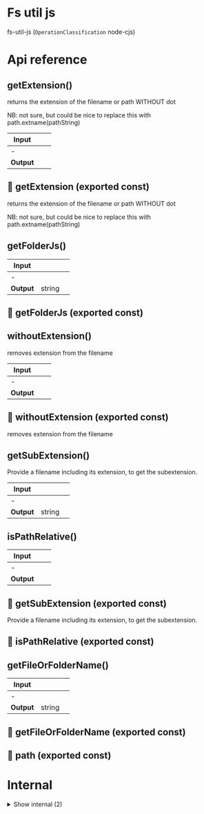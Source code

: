 # Fs util js

fs-util-js (`OperationClassification` node-cjs)



# Api reference

## getExtension()

returns the extension of the filename or path WITHOUT dot

NB: not sure, but could be nice to replace this with path.extname(pathString)


| Input      |    |    |
| ---------- | -- | -- |
| - | | |
| **Output** |    |    |



## 📄 getExtension (exported const)

returns the extension of the filename or path WITHOUT dot

NB: not sure, but could be nice to replace this with path.extname(pathString)


## getFolderJs()

| Input      |    |    |
| ---------- | -- | -- |
| - | | |
| **Output** | string   |    |



## 📄 getFolderJs (exported const)

## withoutExtension()

removes extension from the filename


| Input      |    |    |
| ---------- | -- | -- |
| - | | |
| **Output** |    |    |



## 📄 withoutExtension (exported const)

removes extension from the filename


## getSubExtension()

Provide a filename including its extension, to get the subextension.


| Input      |    |    |
| ---------- | -- | -- |
| - | | |
| **Output** | string   |    |



## isPathRelative()

| Input      |    |    |
| ---------- | -- | -- |
| - | | |
| **Output** |    |    |



## 📄 getSubExtension (exported const)

Provide a filename including its extension, to get the subextension.


## 📄 isPathRelative (exported const)

## getFileOrFolderName()

| Input      |    |    |
| ---------- | -- | -- |
| - | | |
| **Output** | string   |    |



## 📄 getFileOrFolderName (exported const)

## 📄 path (exported const)

# Internal

<details><summary>Show internal (2)</summary>
    
  # removeTrailingSlash()




| Input      |    |    |
| ---------- | -- | -- |
| - | | |
| **Output** |    |    |



## 📄 removeTrailingSlash (exported const)

  </details>

